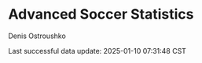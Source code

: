 # Advanced Soccer Statistics
Denis Ostroushko

<!-- gfm -->

Last successful data update: 2025-01-10 07:31:48 CST
